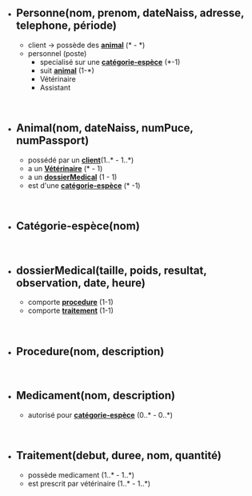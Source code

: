 + ## Personne(nom, prenom, dateNaiss, adresse, telephone, période)
    + client -> possède des **<ins>animal</ins>** (* - *)
    + personnel (poste) 
        + specialisé sur une **<ins>catégorie-espèce</ins>** (*-1)
        + suit **<ins>animal</ins>** (1-*)
        + Vétérinaire <br> 
        + Assistant
<br> 

+ ## Animal(nom, dateNaiss, numPuce, numPassport)
    + possédé par un **<ins>client</ins>**(1..*  -  1..*) 
    + a un **<ins>Vétérinaire</ins>** (* -  1)
    + a un **<ins>dossierMedical</ins>** (1 - 1)
    + est d'une **<ins>catégorie-espèce</ins>** (* -1)
<br> 

+ ## Catégorie-espèce(nom)
<br> 

+ ## dossierMedical(taille, poids, resultat, observation, date, heure)
    + comporte **<ins>procedure</ins>** (1-1)
    + comporte **<ins>traitement</ins>** (1-1)
<br> 

+ ## Procedure(nom, description)
<br> 

+ ## Medicament(nom, description)
    + autorisé pour **<ins>catégorie-espèce</ins>** (0..*  -  0..*)
<br>

+ ## Traitement(debut, duree, nom, quantité)
    + possède medicament (1..* - 1..*)
    + est prescrit par vétérinaire (1..* - 1..*)
<br> 





